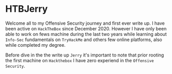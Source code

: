 # HTBJerry

Welcome all to my Offensive Security journey and first ever write up.
I have been active on ```HackTheBox``` since December 2020.
However I have only been able to work on fews machine during the last two years while learning about ```Info-Sec``` fundamentals on ```TryHackMe``` and others few online platforms, also while completed my degree.

Before dive in the the write up ```Jerry``` it's important to note that prior rooting the first machine on ```Hackthebox``` I have zero experiend in the ```Offensive Security```.